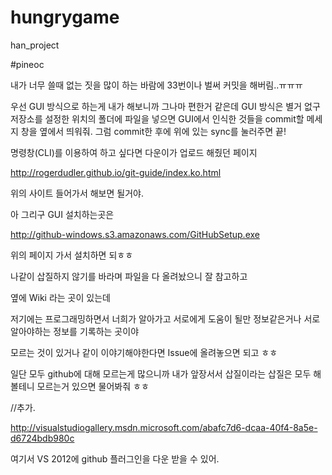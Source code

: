hungrygame
==========

han_project


#pineoc

내가 너무 쓸때 없는 짓을 많이 하는 바람에 33번이나 벌써 커밋을 해버림..ㅠㅠㅠ

우선 GUI 방식으로 하는게 내가 해보니까 그나마 편한거 같은데
GUI 방식은 별거 없구 저장소를 설정한 위치의 폴더에 파일을 넣으면 GUI에서 인식한 것들을
commit할 메세지 창을 옆에서 띄워줘.
그럼 commit한 후에 위에 있는 sync를 눌러주면 끝!

명령창(CLI)를 이용하여 하고 싶다면 다운이가 업로드 해줬던 페이지

http://rogerdudler.github.io/git-guide/index.ko.html

위의 사이트 들어가서 해보면 될거야.

아 그리구 GUI 설치하는곳은

http://github-windows.s3.amazonaws.com/GitHubSetup.exe

위의 페이지 가서 설치하면 되ㅎㅎ

나같이 삽질하지 않기를 바라며 파일을 다 올려놨으니 잘 참고하고

옆에 Wiki 라는 곳이 있는데

저기에는 프로그래밍하면서 너희가 알아가고 서로에게 도움이 될만 정보같은거나
서로 알아야하는 정보를 기록하는 곳이야

모르는 것이 있거나 같이 이야기해야한다면 Issue에 올려놓으면 되고 ㅎㅎ

일단 모두 github에 대해 모르는게 많으니까
내가 앞장서서 삽질이라는 삽질은 모두 해볼테니 모르는거 있으면 물어봐줘 ㅎㅎ

//추가.

http://visualstudiogallery.msdn.microsoft.com/abafc7d6-dcaa-40f4-8a5e-d6724bdb980c

여기서 VS 2012에 github 플러그인을 다운 받을 수 있어.
